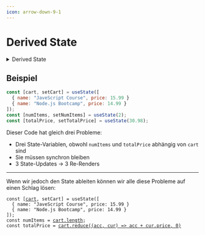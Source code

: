 ```yaml
---
icon: arrow-down-9-1
---
```


# Derived State

<details>

<summary>Derived State</summary>

State, der aus einer bereits bestehenden State-Variable oder aus Props abgeleitet bzw. berechnet werden kann.

</details>

## Beispiel

```jsx
const [cart, setCart] = useState([
  { name: "JaveScript Course", price: 15.99 }
  { name: "Node.js Bootcamp", price: 14.99 }
]);
const [numItems, setNumItems] = useState(2);
const [totalPrice, setTotalPrice] = useState(30.98);
```

Dieser Code hat gleich drei Probleme:

* Drei State-Variablen, obwohl `numItems` und `totalPrice` abhängig von `cart` sind
* Sie müssen synchron bleiben
* 3 State-Updates -> 3 Re-Renders

***

Wenn wir jedoch den State ableiten können wir alle diese Probleme auf einen Schlag lösen:

<pre class="language-jsx"><code class="lang-jsx">const [<a data-footnote-ref href="#user-content-fn-1">cart</a>, setCart] = useState([
  { name: "JaveScript Course", price: 15.99 }
  { name: "Node.js Bootcamp", price: 14.99 }
]);
const numItems = <a data-footnote-ref href="#user-content-fn-2">cart.length</a>;
const totalPrice = <a data-footnote-ref href="#user-content-fn-3">cart.reduce((acc, cur) => acc + cur.price, 0)</a>
</code></pre>

[^1]: **Single Source of Truth**

[^2]: Anzahl Items abgeleitet von der Länge des Arrays

[^3]: Array-Funktion genutzt, um den Endpreis zu berechnen
